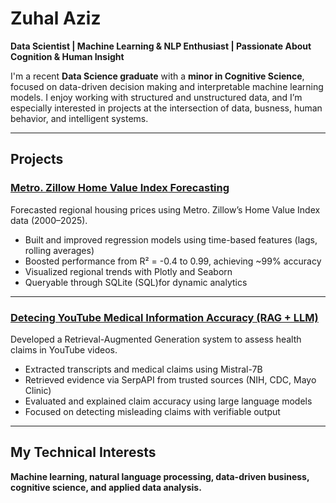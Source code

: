 # Zuhal Aziz

**Data Scientist | Machine Learning & NLP Enthusiast | Passionate About Cognition & Human Insight**

I'm a recent **Data Science graduate** with a **minor in Cognitive Science**, focused on data-driven decision making and interpretable machine learning models. I enjoy working with structured and unstructured data, and I’m especially interested in projects at the intersection of data, busness, human behavior, and intelligent systems.

---

##  Projects

### [Metro. Zillow Home Value Index Forecasting](https://github.com/Zuhal/ZillowHomeValueIndex_prediction)
Forecasted regional housing prices using Metro. Zillow’s Home Value Index data (2000–2025).  
- Built and improved regression models using time-based features (lags, rolling averages)  
- Boosted performance from R² = -0.4 to 0.99, achieving ~99% accuracy  
- Visualized regional trends with Plotly and Seaborn  
- Queryable through SQLite (SQL)for dynamic analytics  

---

### [Detecing YouTube Medical Information Accuracy (RAG + LLM)](https://github.com/ZuhalA/FactChecking_YouTubeMedicalVideos)
Developed a Retrieval-Augmented Generation system to assess health claims in YouTube videos.  
- Extracted transcripts and medical claims using Mistral-7B  
- Retrieved evidence via SerpAPI from trusted sources (NIH, CDC, Mayo Clinic)  
- Evaluated and explained claim accuracy using large language models  
- Focused on detecting misleading claims with verifiable output

---

## My Technical Interests
**Machine learning, natural language processing, data-driven business, cognitive science, and applied data analysis.**


